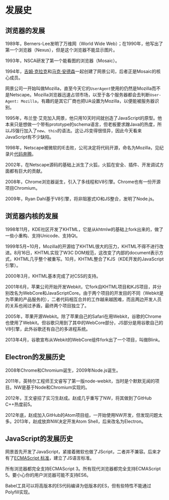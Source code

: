 # 发展史
## 浏览器的发展
1989年，Berners-Lee发明了万维网（World Wide Web）；在1990年，他写出了第一个浏览器（Nexus），但是这个浏览器不能显示图片。

1993年，NSCA研发了第一个能看图的浏览器（Mosaic）。

1994年，[吉姆·克拉克](https://en.wikipedia.org/wiki/James_H._Clark)和[马克·安德森](https://en.wikipedia.org/wiki/Marc_Andreessen)一起创建了网景公司，后者正是Mosaic的核心成员。

网景公司一开始叫做Mozilla，直至今天它的`UserAgent`使用的仍然是Mozilla而不是Netscape。Mozilla浏览器迅速占领市场，以至于各个服务器都会去判断`User-Agent: Mozilla`，有趣的是其它厂商也把UA设置为Mozilla，以便能被服务器识别。

1995年，布兰登·艾克加入网景，他只用10天时间就创造了JavaScript的原型。他本来只是想做一个带有prototype的schema语言，但老板要求蹭Java的热度，所以JS强行加入了`new`、`this`的语法。这让JS变得很怪异，因此今天看来JavaScript有不少缺陷。

1998年，Netscape被微软的IE击败，公司决定将代码开源，命名为Mozilla，见纪录片[代码奔腾](https://www.bilibili.com/video/av15989846/)。

2002年，在Netscape源码的基础上派生了火狐，火狐在安全、插件、开发调试方面都有巨大的贡献。

2008年，Chrome浏览器诞生，引入了多线程和V8引擎。Chrome也有一份开源项目Chromium。

2009年，Ryan Dahl基于V8引擎，将非阻塞式IO和JS整合，发明了Node.js。

## 浏览器内核的发展
1998年11月，KDE社区开发了KHTML，它是从khtmlw的基础上fork出来的，做了一些小重构、支持Unicode、支持Qt。

1999年5月~10月，Mozilla的开源给了KHTML很大的压力，KHTML不得不进行改进。8月16日，KHTML实现了W3C DOM规范，这改变了内部的document表示方式，KHTML几乎整个被重写。10月，KHTML整合了KJS（KDE开发的JavaScript引擎）。

2000年3月，KHTML基本完成了对CSS的支持。

2001年6月，苹果公司开始开发Webkit，它fork自KHTML项目和KJS项目，并分别改名为WebCore和JavaScriptCore。由于两个项目的开发目的不同（Webkit是为苹果的产品服务的），二者代码相互合并的工作越来越困难，而且两边开发人员的关系也闹过矛盾，最终两个项目独立了。

2005年，苹果开源Webkit。除了苹果自己的Safari在用Webkit，谷歌的Chrome也使用了Webkit。但谷歌只用到了其中的WebCore部分，JS部分是用谷歌自己的V8引擎，此外谷歌还有自己的多进程系统。

2013年4月，谷歌宣布从Webkit的WebCore组件fork出了一个项目，叫做Blink。

## Electron的发展历史
2008年Chrome和Chromium诞生，2009年Node.js诞生。

2011年，英特尔工程师王文睿写了第一版node-webkit，当时是个默默无闻的项目。NW是基于Node和Chromium实现的。

2012年，王文睿招了实习生赵成。赵成几乎重写了NW，将其做到了GitHub C++热度前5。

2012年底，赵成加入GitHub的Atom项目组，一开始使用NW开发，但发现问题太多。2013年，赵成放弃NW决定开发Atom Shell，后来改名为Electron。

## JavaScript的发展历史
网景首先开发了JavaScript，紧接着微软也做了JScript，二者并不兼容。后来才有了[ECMAScript 标准](https://www.ecma-international.org/ecma-262/)，建立了JS语言标准。

所有浏览器都完全支持ECMAScript 3。所有现代浏览器都完全支持ECMAScript 5。要小心你的用户浏览器可能不支持ES6。

Babel工具可以将高版本的ES代码编译为低版本的ES，但有些特性不能通过Polyfill实现。
